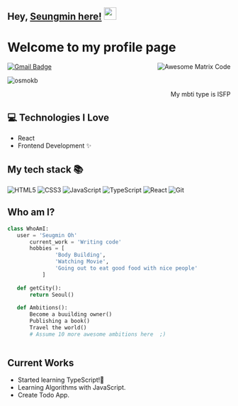<!--### Hi there 👋

<!--
**osmokb/osmokb** is a ✨ _special_ ✨ repository because its `README.md` (this file) appears on your GitHub profile.

Here are some ideas to get you started:

- 🔭 I’m currently working on ...
- 🌱 I’m currently learning ...
- 👯 I’m looking to collaborate on ...
- 🤔 I’m looking for help with ...
- 💬 Ask me about ...
- 📫 How to reach me: ...
- 😄 Pronouns: ...
- ⚡ Fun fact: ...
-->
## Hey, [Seungmin here!](https://www.youtube.com/channel/UCietjxpksncMdOUkycv5nqA)  <img src="https://media.giphy.com/media/hvRJCLFzcasrR4ia7z/giphy.gif" width="28px" height="28px">

<h1>Welcome to my profile page </h1> 

<img src = 'https://github.com/MarikIshtar007/MarikIshtar007/blob/master/images/matrix.gif' alt = 'Awesome Matrix Code' align='right'/>

[![Gmail Badge](https://img.shields.io/badge/-osm9161@gmail.com-c14438?style=flat-square&logo=Gmail&logoColor=white&link=mailto:osm9161@gmail.com)](mailto:osm9161@gmail.com)
<p align="left"> <img src="https://komarev.com/ghpvc/?username=osmokb" alt="osmokb" /> </p>

<div style="text-align: right">My mbti type is ISFP</div>

## :computer: Technologies I Love
* React
* Frontend Development ✨


 <h2> My tech stack 📚 </h2>

![HTML5](https://img.shields.io/badge/-HTML5-F05032?style=for-the-badge&logo=html5&logoColor=ffffff)
![CSS3](https://img.shields.io/badge/-CSS3-007ACC?style=for-the-badge&logo=css3)
![JavaScript](https://img.shields.io/badge/-JavaScript-%23F7DF1C?style=for-the-badge&logo=javascript&logoColor=000000&labelColor=%23F7DF1C&color=%23FFCE5A)
![TypeScript](https://img.shields.io/badge/-TypeScript-007ACC?style=for-the-badge&logo=typescript&logoColor=white)
![React](https://img.shields.io/badge/-React-222222?style=for-the-badge&logo=react)
![Git](https://img.shields.io/badge/-Git-F05032?style=for-the-badge&logo=git&logoColor=ffffff)



 ## Who am I?
 ```python
 class WhoAmI:
 	user = 'Seugmin Oh'
		current_work = 'Writing code'
		hobbies = [
				'Body Building',
				'Watching Movie',
				'Going out to eat good food with nice people'
			]
	
	def getCity():
		return Seoul()
	
	def Ambitions():
		Become a buuilding owner()
 		Publishing a book()
		Travel the world()
		# Assume 10 more awesome ambitions here  ;)
	
 ```
 
## Current Works
 * Started learning TypeScript!🌱
 * Learning Algorithms with JavaScript.
 * Create Todo App.

 

 
 
